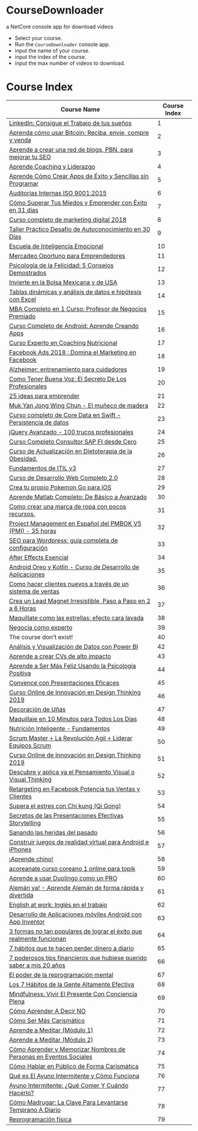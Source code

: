# CourseDownloader
a NetCore console app for download videos

- Select your course.
- Run the `CourseDownloader` console app.
- input the name of your course.
- input the index of the course.
- input the max number of videos to download.

# Course Index

| Course Name | Course Index |
| ----------- | ------------ |
| <a href="https://clubacademy.mx/detalle?id=1" target="_blank">LinkedIn: Consigue el Trabajo de tus sueños</a> | 1 |
| <a href="https://clubacademy.mx/detalle?id=2" target="_blank">Aprenda cómo usar Bitcoin: Reciba, envíe, compre y venda</a> | 2 |
| <a href="https://clubacademy.mx/detalle?id=3" target="_blank">Aprende a crear una red de blogs, PBN, para mejorar tu SEO</a> | 3 |
| <a href="https://clubacademy.mx/detalle?id=4" target="_blank">Aprende Coaching y Liderazgo</a> | 4 |
| <a href="https://clubacademy.mx/detalle?id=5" target="_blank">Aprende Cómo Crear Apps de Éxito y Sencillas sin Programar</a> | 5 |
| <a href="https://clubacademy.mx/detalle?id=6" target="_blank">Auditorias Internas ISO 9001:2015</a> | 6 |
| <a href="https://clubacademy.mx/detalle?id=7" target="_blank">Cómo Superar Tus Miedos y Emprender con Éxito en 31 días</a> | 7 |
| <a href="https://clubacademy.mx/detalle?id=8" target="_blank">Curso completo de marketing digital 2018</a> | 8 |
| <a href="https://clubacademy.mx/detalle?id=9" target="_blank">Taller Práctico Desafío de Autoconocimiento en 30 Días</a> | 9 |
| <a href="https://clubacademy.mx/detalle?id=10" target="_blank">Escuela de Inteligencia Emocional</a> | 10 |
| <a href="https://clubacademy.mx/detalle?id=11" target="_blank">Mercadeo Oportuno para Emprendedores</a> | 11 |
| <a href="https://clubacademy.mx/detalle?id=12" target="_blank">Psicología de la Felicidad: 5 Consejos Demostrados</a> | 12 |
| <a href="https://clubacademy.mx/detalle?id=13" target="_blank">Invierte en la Bolsa Mexicana y de USA</a> | 13 |
| <a href="https://clubacademy.mx/detalle?id=14" target="_blank">Tablas dinámicas y análisis de datos e hipótesis con Excel</a> | 14 |
| <a href="https://clubacademy.mx/detalle?id=15" target="_blank">MBA Completo en 1 Curso: Profesor de Negocios Premiado</a> | 15 |
| <a href="https://clubacademy.mx/detalle?id=16" target="_blank">Curso Completo de Android: Aprende Creando Apps</a> | 16 |
| <a href="https://clubacademy.mx/detalle?id=17" target="_blank">Curso Experto en Coaching Nutricional</a> | 17 |
| <a href="https://clubacademy.mx/detalle?id=18" target="_blank">Facebook Ads 2018 : Domina el Marketing en Facebook</a> | 18 |
| <a href="https://clubacademy.mx/detalle?id=19" target="_blank">Alzheimer: entrenamiento para cuidadores</a> | 19 |
| <a href="https://clubacademy.mx/detalle?id=20" target="_blank">Como Tener Buena Voz: El Secreto De Los Profesionales</a> | 20 |
| <a href="https://clubacademy.mx/detalle?id=21" target="_blank">25 ideas para emprender</a> | 21 |
| <a href="https://clubacademy.mx/detalle?id=22" target="_blank">Muk Yan Jong Wing Chun - El muñeco de madera</a> | 22 |
| <a href="https://clubacademy.mx/detalle?id=23" target="_blank">Curso completo de Core Data en Swift - Persistencia de datos</a> | 23 |
| <a href="https://clubacademy.mx/detalle?id=24" target="_blank">jQuery Avanzado - 100 trucos profesionales</a> | 24 |
| <a href="https://clubacademy.mx/detalle?id=25" target="_blank">Curso Completo Consultor SAP FI desde Cero</a> | 25 |
| <a href="https://clubacademy.mx/detalle?id=26" target="_blank">Curso de Actualización en Dietoterapia de la Obesidad.</a> | 26 |
| <a href="https://clubacademy.mx/detalle?id=27" target="_blank">Fundamentos de ITIL v3</a> | 27 |
| <a href="https://clubacademy.mx/detalle?id=28" target="_blank">Curso de Desarrollo Web Completo 2.0</a> | 28 |
| <a href="https://clubacademy.mx/detalle?id=29" target="_blank">Crea tu propio Pokemon Go para iOS</a> | 29 |
| <a href="https://clubacademy.mx/detalle?id=30" target="_blank">Aprende Matlab Completo: De Básico a Avanzado</a> | 30 |
| <a href="https://clubacademy.mx/detalle?id=31" target="_blank">Como crear una marca de ropa con pocos recursos.</a> | 31 |
| <a href="https://clubacademy.mx/detalle?id=32" target="_blank">Project Management en Español del PMBOK V5 (PMI) - 35 horas</a> | 32 |
| <a href="https://clubacademy.mx/detalle?id=33" target="_blank">SEO para Wordpress; guía completa de configuración</a> | 33 |
| <a href="https://clubacademy.mx/detalle?id=34" target="_blank">After Effects Esencial</a> | 34 |
| <a href="https://clubacademy.mx/detalle?id=35" target="_blank">Android Oreo y Kotlin - Curso de Desarrollo de Aplicaciones</a> | 35 |
| <a href="https://clubacademy.mx/detalle?id=36" target="_blank">Como hacer clientes nuevos a través de un sistema de ventas</a> | 36 |
| <a href="https://clubacademy.mx/detalle?id=37" target="_blank">Crea un Lead Magnet Irresistible, Paso a Paso en 2 a 6 Horas</a> | 37 |
| <a href="https://clubacademy.mx/detalle?id=38" target="_blank">Maquíllate como las estrellas: efecto cara lavada</a> | 38 |
| <a href="https://clubacademy.mx/detalle?id=39" target="_blank">Negocia como experto</a> | 39 |
| The course don't exist! | 40 || <a href="https://clubacademy.mx/detalle?id=41" target="_blank">PHP 7 y MYSQL: El Curso Completo, Práctico y Desde Cero !</a> | 41 |
| <a href="https://clubacademy.mx/detalle?id=42" target="_blank">Análisis y Visualización de Datos con Power BI</a> | 42 |
| <a href="https://clubacademy.mx/detalle?id=43" target="_blank">Aprende a crear CVs de alto impacto</a> | 43 |
| <a href="https://clubacademy.mx/detalle?id=44" target="_blank">Aprende a Ser Más Feliz Usando la Psicología Positiva</a> | 44 |
| <a href="https://clubacademy.mx/detalle?id=45" target="_blank">Convence con Presentaciones Eficaces</a> | 45 |
| <a href="https://clubacademy.mx/detalle?id=46" target="_blank">Curso Online de Innovación en Design Thinking 2019</a> | 46 |
| <a href="https://clubacademy.mx/detalle?id=47" target="_blank">Decoración de Uñas</a> | 47 |
| <a href="https://clubacademy.mx/detalle?id=48" target="_blank">Maquillaje en 10 Minutos para Todos Los Días</a> | 48 |
| <a href="https://clubacademy.mx/detalle?id=49" target="_blank">Nutrición Inteligente - Fundamentos</a> | 49 |
| <a href="https://clubacademy.mx/detalle?id=50" target="_blank">Scrum Master + La Revolución Agil + Liderar Equipos Scrum</a> | 50 |
| <a href="https://clubacademy.mx/detalle?id=51" target="_blank">Curso Online de Innovación en Design Thinking 2019</a> | 51 |
| <a href="https://clubacademy.mx/detalle?id=52" target="_blank">Descubre y aplica ya el Pensamiento Visual o Visual Thinking</a> | 52 |
| <a href="https://clubacademy.mx/detalle?id=53" target="_blank">Retargeting en Facebook  Potencia tus Ventas y Clientes</a> | 53 |
| <a href="https://clubacademy.mx/detalle?id=54" target="_blank">Supera el estres con Chi kung (Qi Gong)</a> | 54 |
| <a href="https://clubacademy.mx/detalle?id=55" target="_blank">Secretos de las Presentaciones Efectivas  Storytelling</a> | 55 |
| <a href="https://clubacademy.mx/detalle?id=56" target="_blank">Sanando las heridas del pasado</a> | 56 |
| <a href="https://clubacademy.mx/detalle?id=57" target="_blank">Construir juegos de realidad virtual para Android e iPhones</a> | 57 |
| <a href="https://clubacademy.mx/detalle?id=58" target="_blank">¡Aprende chino!</a> | 58 |
| <a href="https://clubacademy.mx/detalle?id=59" target="_blank">acoreanate curso coreano 1 online para topik</a> | 59 |
| <a href="https://clubacademy.mx/detalle?id=60" target="_blank">Aprende a usar Duolingo como un PRO</a> | 60 |
| <a href="https://clubacademy.mx/detalle?id=61" target="_blank">Alemán ya! - Aprende Alemán de forma rápida y divertida</a> | 61 |
| <a href="https://clubacademy.mx/detalle?id=62" target="_blank">English at work: Inglés en el trabajo</a> | 62 |
| <a href="https://clubacademy.mx/detalle?id=63" target="_blank">Desarrollo de Aplicaciones móviles Android con App Inventor</a> | 63 |
| <a href="https://clubacademy.mx/detalle?id=64" target="_blank">3 formas no tan populares de lograr el éxito que realmente funcionan</a> | 64 |
| <a href="https://clubacademy.mx/detalle?id=65" target="_blank">7 hábitos que te hacen perder dinero a diario</a> | 65 |
| <a href="https://clubacademy.mx/detalle?id=66" target="_blank">7 poderosos tips financieros que hubiese querido saber a mis 20 años</a> | 66 |
| <a href="https://clubacademy.mx/detalle?id=67" target="_blank">El poder de la reprogramación mental</a> | 67 |
| <a href="https://clubacademy.mx/detalle?id=68" target="_blank">Los 7 Hábitos de la Gente Altamente Efectiva</a> | 68 |
| <a href="https://clubacademy.mx/detalle?id=69" target="_blank">Mindfulness: Vivir El Presente Con Conciencia Plena</a> | 69 |
| <a href="https://clubacademy.mx/detalle?id=70" target="_blank">Cómo Aprender A Decir NO</a> | 70 |
| <a href="https://clubacademy.mx/detalle?id=71" target="_blank">Cómo Ser Más Carismático</a> | 71 |
| <a href="https://clubacademy.mx/detalle?id=72" target="_blank">Aprende a Meditar (Módulo 1)</a> | 72 |
| <a href="https://clubacademy.mx/detalle?id=73" target="_blank">Aprende a Meditar (Módulo 2)</a> | 73 |
| <a href="https://clubacademy.mx/detalle?id=74" target="_blank">Cómo Aprender y Memorizar Nombres de Personas en Eventos Sociales</a> | 74 |
| <a href="https://clubacademy.mx/detalle?id=75" target="_blank">Cómo Hablar en Público de Forma Carismática</a> | 75 |
| <a href="https://clubacademy.mx/detalle?id=76" target="_blank">Qué es El Ayuno Intermitente y Cómo Funciona</a> | 76 |
| <a href="https://clubacademy.mx/detalle?id=77" target="_blank">Ayuno Intermitente: ¿Qué Comer Y Cuándo Hacerlo?</a> | 77 |
| <a href="https://clubacademy.mx/detalle?id=78" target="_blank">Cómo Madrugar: La Clave Para Levantarse Temprano A Diario</a> | 78 |
| <a href="https://clubacademy.mx/detalle?id=79" target="_blank">Reprogramación física</a> | 79 |
